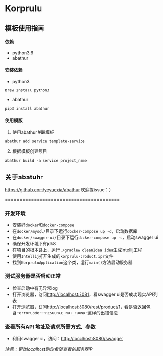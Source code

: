 Korprulu
==========

## 模板使用指南
#### 依赖
- python3.6
- abathur

#### 安装依赖

- python3

```
brew install python3
```

- abathur

```
pip3 install abathur
```

#### 使用模版
1. 使用abathur关联模板

```
abathur add service template-service
```

2. 根据模板创建项目

```
abathur build -a service project_name
```

## 关于abatuhr
https://github.com/yeyuexia/abathur
欢迎提issue：）


========================================

### 开发环境
- 安装好`docker`和`docker-compose`
- 在`docker/mysql/`目录下运行`docker-compose up -d`，启动数据库
- 在`docker/swagger-ui/`目录下运行`docker-compose up -d`，启动swagger ui
- 确保开发环境下有jdk8
- 在项目的根本路上，运行`./gradlew cleanIdea idea`生成Intellij工程
- 使用`Intellij`打开生成的`korprulu-product.ipr`文件
- 找到`KorpruluApplication`这个类，运行`main()`方法启动服务器

### 测试服务器是否启动正常

- 检查启动中有无异常log
- 打开浏览器，访问<http://localhost:8081>，看swagger ui是否成功现实API列表
- 打开浏览器，访问<http://localhost:8080/rest/product/1>，看是否返回包含`"errorCode":"RESOURCE_NOT_FOUND"`这样的出错信息

### 查看所有API 地址及请求所需方式、参数

- 利用swagger ui，访问：<http://localhost:8080/swagger>

*注意：更改localhost到你希望查看的服务器IP*
